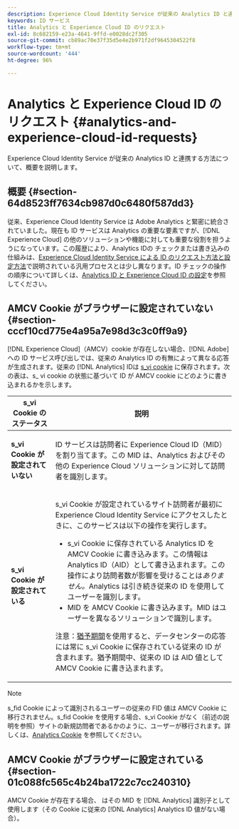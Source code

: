 ```yaml
---
description: Experience Cloud Identity Service が従来の Analytics ID と連携する方法について、概要を説明します。
keywords: ID サービス
title: Analytics と Experience Cloud ID のリクエスト
exl-id: 8c682159-e23a-4641-9ffd-e0028dc2f305
source-git-commit: cb89ac70e37f35d5e4e2b971f2df9645304522f8
workflow-type: tm+mt
source-wordcount: '444'
ht-degree: 96%

---
```


# Analytics と Experience Cloud ID のリクエスト {#analytics-and-experience-cloud-id-requests}

Experience Cloud Identity Service が従来の Analytics ID と連携する方法について、概要を説明します。

## 概要 {#section-64d8523ff7634cb987d0c6480f587dd3}

従来、Experience Cloud Identity Service は Adobe Analytics と緊密に統合されていました。現在も ID サービスは Analytics の重要な要素ですが、[!DNL Experience Cloud] の他のソリューションや機能に対しても重要な役割を担うようになっています。この履歴により、Analytics IDの チェックまたは書き込みの仕組みは、[Experience Cloud Identity Service による ID のリクエスト方法と設定方法](../../introduction/id-request.md#concept-2caacebb1d244402816760e9b8bcef6a)で説明されている汎用プロセスとは少し異なります。ID チェックの操作の順序について詳しくは、[Analytics ID と Experience Cloud ID の設定](../../reference/analytics-reference/analytics-ids.md#concept-f381dd18ee184c6c8e48286937a161d6)を参照してください。

## AMCV Cookie がブラウザーに設定されていない {#section-cccf10cd775e4a95a7e98d3c3c0ff9a9}

[!DNL Experience Cloud]（AMCV）cookie が存在しない場合、[!DNL Adobe] への ID サービス呼び出しでは、従来の Analytics ID の有無によって異なる応答が生成されます。従来の [!DNL Analytics] IDは [s_vi cookie](https://experienceleague.adobe.com/docs/core-services/interface/ec-cookies/cookies-analytics.html) に保存されます。次の表は、s_ vi cookie の状態に基づいて ID が AMCV cookie にどのように書き込まれるかを示します。

<table id="table_DC85FECE26DD424E841BA1059AF1E57F"> 
 <thead> 
  <tr> 
   <th colname="col1" class="entry"> s_vi Cookie のステータス </th> 
   <th colname="col2" class="entry"> 説明 </th> 
  </tr> 
 </thead>
 <tbody> 
  <tr> 
   <td colname="col1"> <p> <b> s_vi Cookie が設定されていない</b> </p> </td> 
   <td colname="col2"> <p>ID サービスは訪問者に <span class="keyword">Experience Cloud</span> ID（MID）を割り当てます。この MID は、<span class="keyword">Analytics</span> およびその他の <span class="keyword">Experience Cloud</span> ソリューションに対して訪問者を識別します。 </p> </td> 
  </tr> 
  <tr> 
   <td colname="col1"> <p> <b>s_vi Cookie が設定されている</b> </p> </td> 
   <td colname="col2"> <p>s_vi Cookie が設定されているサイト訪問者が最初に Experience Cloud Identity Service にアクセスしたときに、このサービスは以下の操作を実行します。 </p> 
    <ul id="ul_BE584810280D4874AF802A9247011787"> 
     <li id="li_AA395B09A3174AF78F3EC10053E2E4F5">s_vi Cookie に保存されている <span class="keyword">Analytics</span> ID を AMCV Cookie に書き込みます。この情報は <span class="keyword">Analytics</span> ID（AID）として書き込まれます。この操作により訪問者数が影響を受けることは<i>ありません。</i><span class="keyword">Analytics</span> は引き続き従来の ID を使用してユーザーを識別します。 </li> 
     <li id="li_8735DE21FEA542BA8024109B8FE1E2ED">MID を AMCV Cookie に書き込みます。MID はユーザーを異なるソリューションで識別します。 </li> 
    </ul> <p> <p>注意：<a href="../../reference/analytics-reference/grace-period.md" format="dita" scope="local">猶予期間</a>を使用すると、データセンターの応答には常に s_vi Cookie に保存されている従来の ID が含まれます。猶予期間中、従来の ID は AID 値として AMCV Cookie に書き込まれます。 </p> </p> </td> 
  </tr> 
 </tbody> 
</table>

>[!NOTE]
>
>s_fid Cookie によって識別されるユーザーの従来の FID 値は AMCV Cookie に移行されません。s_fid Cookie を使用する場合、s_vi Cookie がなく（前述の説明を参照）サイトの新規訪問者であるかのように、ユーザーが移行されます。詳しくは、[Analytics Cookie](https://experienceleague.adobe.com/docs/core-services/interface/ec-cookies/cookies-analytics.html) を参照してください。

## AMCV Cookie がブラウザーに設定されている {#section-01c088fc565c4b24ba1722c7cc240310}

AMCV Cookie が存在する場合、 はその MID を [!DNL Analytics] 識別子として使用します（その Cookie に従来の [!DNL Analytics] Analytics ID 値がない場合）。
